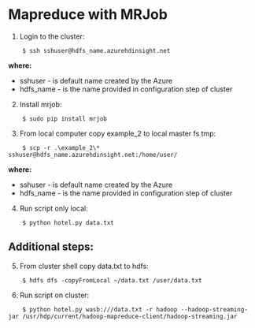 # Mapreduce with MRJob

1. Login to the cluster:
```console
    $ ssh sshuser@hdfs_name.azurehdinsight.net
```
**where:**<br/>
* sshuser - is default name created by the Azure<br/>
* hdfs_name - is the name provided in configuration step of cluster

2. Install mrjob:
```console
    $ sudo pip install mrjob
```
3. From local computer copy example_2 to local master fs tmp:
```console
    $ scp -r .\example_2\* sshuser@hdfs_name.azurehdinsight.net:/home/user/
```
**where:**<br/>
* sshuser - is default name created by the Azure<br/>
* hdfs_name - is the name provided in configuration step of cluster<br/>

4. Run script only local:
```console
    $ python hotel.py data.txt
```

## Additional steps:
5. From cluster shell copy data.txt to hdfs:
```console
    $ hdfs dfs -copyFromLocal ~/data.txt /user/data.txt
```
6. Run script on cluster:
```console
    $ python hotel.py wasb:///data.txt -r hadoop --hadoop-streaming-jar /usr/hdp/current/hadoop-mapreduce-client/hadoop-streaming.jar
```

